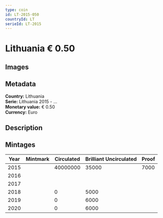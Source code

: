 ```yaml
---
type: coin
id: LT-2015-050
countryId: LT
serieId: LT-2015
---
```


# Lithuania € 0.50

## Images


## Metadata

**Country:** Lithuania\
**Serie:** Lithuania 2015 - ...\
**Monetary value:** € 0.50\
**Currency:** Euro

## Description


## Mintages

| Year | Mintmark | Circulated | Brilliant Uncirculated | Proof |
| ---- | -------- | ---------- | ---------------------- | ----- |
| 2015 |  | 40000000| 35000 | 7000 |
| 2016 |  | |  |  |
| 2017 |  | |  |  |
| 2018 |  | 0| 5000 |  |
| 2019 |  | 0| 6000 |  |
| 2020 |  | 0| 6000 |  |

